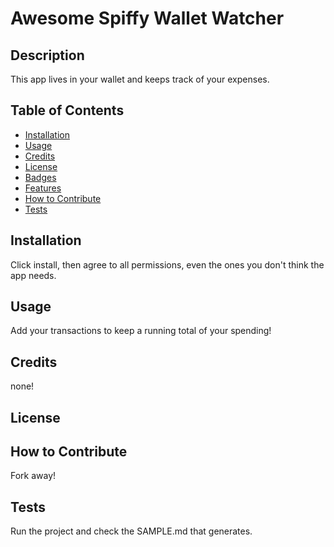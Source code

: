 # Awesome Spiffy Wallet Watcher
  

  ## Description
  This app lives in your wallet and keeps track of your expenses.

  ## Table of Contents
  - [Installation](#installation)
  - [Usage](#usage)
  - [Credits](#credits)
  - [License](#license)
  - [Badges](#badges)
  - [Features](#features)
  - [How to Contribute](#how-to-contribute)
  - [Tests](#tests)

  ## Installation
  Click install, then agree to all permissions, even the ones you don't think the app needs.

  ## Usage
  Add your transactions to keep a running total of your spending!

  ## Credits
  none!

  ## License
  

  ## How to Contribute
  Fork away!

  ## Tests
  Run the project and check the SAMPLE.md that generates.